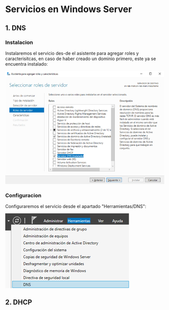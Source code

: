 # Servicios en Windows Server

## 1. DNS

### Instalacion

Instalaremos el servicio des-de el asistente para agregar roles y caracterisitcas, en caso de haber creado un dominio primero, este ya se encuentra instalado:

![](./img/01.png)


### Configuracion

Configuraremos el servicio desde el apartado "Herramientas/DNS":

![](./img/02.png)



## 2. DHCP